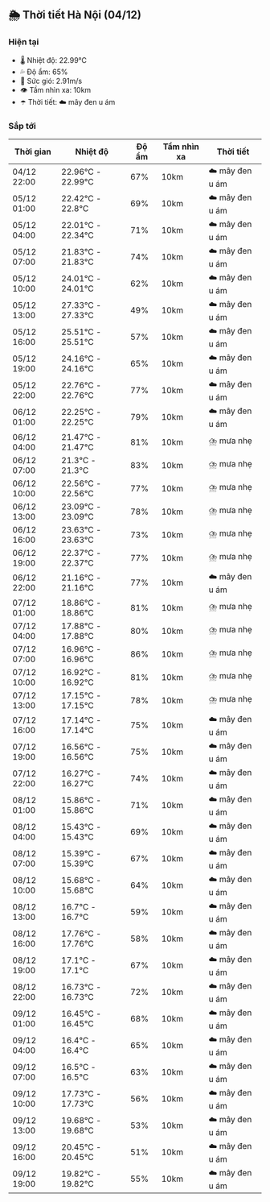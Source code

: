 ## 🌦️ Thời tiết Hà Nội (04/12)

### Hiện tại

- 🌡️ Nhiệt độ: 22.99℃
- 💦 Độ ẩm: 65%
- 💨 Sức gió: 2.91m/s
- 👁️ Tầm nhìn xa: 10km
- ☂️ Thời tiết: ☁️ mây đen u ám

### Sắp tới

| Thời gian | Nhiệt độ | Độ ẩm | Tầm nhìn xa | Thời tiết |
| --- | --- | --- | --- | --- |
| 04/12 22:00 | 22.96℃ - 22.99℃ | 67% | 10km | ☁️ mây đen u ám |
| 05/12 01:00 | 22.42℃ - 22.8℃ | 69% | 10km | ☁️ mây đen u ám |
| 05/12 04:00 | 22.01℃ - 22.34℃ | 71% | 10km | ☁️ mây đen u ám |
| 05/12 07:00 | 21.83℃ - 21.83℃ | 74% | 10km | ☁️ mây đen u ám |
| 05/12 10:00 | 24.01℃ - 24.01℃ | 62% | 10km | ☁️ mây đen u ám |
| 05/12 13:00 | 27.33℃ - 27.33℃ | 49% | 10km | ☁️ mây đen u ám |
| 05/12 16:00 | 25.51℃ - 25.51℃ | 57% | 10km | ☁️ mây đen u ám |
| 05/12 19:00 | 24.16℃ - 24.16℃ | 65% | 10km | ☁️ mây đen u ám |
| 05/12 22:00 | 22.76℃ - 22.76℃ | 77% | 10km | ☁️ mây đen u ám |
| 06/12 01:00 | 22.25℃ - 22.25℃ | 79% | 10km | ☁️ mây đen u ám |
| 06/12 04:00 | 21.47℃ - 21.47℃ | 81% | 10km | ⛈️ mưa nhẹ |
| 06/12 07:00 | 21.3℃ - 21.3℃ | 83% | 10km | ⛈️ mưa nhẹ |
| 06/12 10:00 | 22.56℃ - 22.56℃ | 77% | 10km | ⛈️ mưa nhẹ |
| 06/12 13:00 | 23.09℃ - 23.09℃ | 78% | 10km | ⛈️ mưa nhẹ |
| 06/12 16:00 | 23.63℃ - 23.63℃ | 73% | 10km | ⛈️ mưa nhẹ |
| 06/12 19:00 | 22.37℃ - 22.37℃ | 77% | 10km | ⛈️ mưa nhẹ |
| 06/12 22:00 | 21.16℃ - 21.16℃ | 77% | 10km | ☁️ mây đen u ám |
| 07/12 01:00 | 18.86℃ - 18.86℃ | 81% | 10km | ⛈️ mưa nhẹ |
| 07/12 04:00 | 17.88℃ - 17.88℃ | 80% | 10km | ⛈️ mưa nhẹ |
| 07/12 07:00 | 16.96℃ - 16.96℃ | 86% | 10km | ⛈️ mưa nhẹ |
| 07/12 10:00 | 16.92℃ - 16.92℃ | 81% | 10km | ⛈️ mưa nhẹ |
| 07/12 13:00 | 17.15℃ - 17.15℃ | 78% | 10km | ⛈️ mưa nhẹ |
| 07/12 16:00 | 17.14℃ - 17.14℃ | 75% | 10km | ☁️ mây đen u ám |
| 07/12 19:00 | 16.56℃ - 16.56℃ | 75% | 10km | ☁️ mây đen u ám |
| 07/12 22:00 | 16.27℃ - 16.27℃ | 74% | 10km | ☁️ mây đen u ám |
| 08/12 01:00 | 15.86℃ - 15.86℃ | 71% | 10km | ☁️ mây đen u ám |
| 08/12 04:00 | 15.43℃ - 15.43℃ | 69% | 10km | ☁️ mây đen u ám |
| 08/12 07:00 | 15.39℃ - 15.39℃ | 67% | 10km | ☁️ mây đen u ám |
| 08/12 10:00 | 15.68℃ - 15.68℃ | 64% | 10km | ☁️ mây đen u ám |
| 08/12 13:00 | 16.7℃ - 16.7℃ | 59% | 10km | ☁️ mây đen u ám |
| 08/12 16:00 | 17.76℃ - 17.76℃ | 58% | 10km | ☁️ mây đen u ám |
| 08/12 19:00 | 17.1℃ - 17.1℃ | 67% | 10km | ☁️ mây đen u ám |
| 08/12 22:00 | 16.73℃ - 16.73℃ | 72% | 10km | ☁️ mây đen u ám |
| 09/12 01:00 | 16.45℃ - 16.45℃ | 68% | 10km | ☁️ mây đen u ám |
| 09/12 04:00 | 16.4℃ - 16.4℃ | 65% | 10km | ☁️ mây đen u ám |
| 09/12 07:00 | 16.5℃ - 16.5℃ | 63% | 10km | ☁️ mây đen u ám |
| 09/12 10:00 | 17.73℃ - 17.73℃ | 56% | 10km | ☁️ mây đen u ám |
| 09/12 13:00 | 19.68℃ - 19.68℃ | 53% | 10km | ☁️ mây đen u ám |
| 09/12 16:00 | 20.45℃ - 20.45℃ | 51% | 10km | ☁️ mây đen u ám |
| 09/12 19:00 | 19.82℃ - 19.82℃ | 55% | 10km | ☁️ mây đen u ám |

